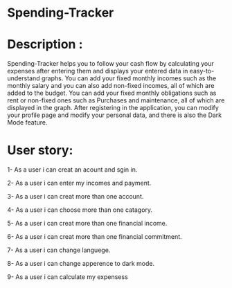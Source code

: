 # Spending-Tracker

# Description :
 
 Spending-Tracker helps you to follow your cash flow by calculating your expenses after entering them and displays your entered data in easy-to-understand graphs. You can add your fixed monthly incomes such as the monthly salary and you can also add non-fixed incomes, all of which are added to the budget. You can add your fixed monthly obligations such as rent or non-fixed ones such as Purchases and maintenance, all of which are displayed in the graph. After registering in the application, you can modify your profile page and modify your personal data, and there is also the Dark Mode feature.
 
 # User story:
 
  1- As a user i can creat an acount and sgin in.
  
  2- As a user i can enter my incomes and payment. 
  
  3- As a user i can creat more than one account. 
  
  4- As a user i can choose more than one catagory.
  
  5- As a user i can creat more than one financial income.
  
  6- As a user i can creat more than one financial commitment.
  
  7- As a user i can change languege.
  
  8- As a user i can change apperence to dark mode.
  
  9- As a user i can calculate my expensess
  
 
 
  
  
  
